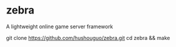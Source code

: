 zebra
=====

A lightweight online game server framework


git clone https://github.com/hushouguo/zebra.git
cd zebra && make
